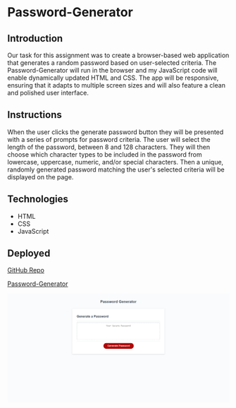 # Password-Generator

## Introduction

Our task for this assignment was to create a browser-based web application that generates a random password based on user-selected criteria. The Password-Generator will run in the browser and my JavaScript code will enable dynamically updated HTML and CSS. The app will be responsive, ensuring that it adapts to multiple screen sizes and will also feature a clean and polished user interface. 

## Instructions

When the user clicks the generate password button they will be presented with a series of prompts for password criteria. The user will select the length of the password, between 8 and 128 characters. They will then choose which character types to be included in the password from lowercase, uppercase, numeric, and/or special characters. Then a unique, randomly generated password matching the user's selected criteria will be displayed on the page.  


## Technologies

* HTML
* CSS
* JavaScript

## Deployed

[GitHub Repo](https://github.com/bosshogg86/Password-generator)

[Password-Generator](https://bosshogg86.github.io/Password-generator/)

![Screenshot](Assets/Password-generator-screenshot.png)